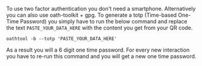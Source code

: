 To use two factor authentication you don't need a smartphone. 
Alternatively you can also use oath-toolkit + gpg. 
To generate a totp (Time-based One-Time Password) you simply have to run the below command and replace the text `PASTE_YOUR_DATA_HERE` with the content you get from your QR code.

```
oathtool -b --totp 'PASTE_YOUR_DATA_HERE'
```

As a result you will a 6 digit one time password. 
For every new interaction you have to re-run this command and you will get a new one time password.
